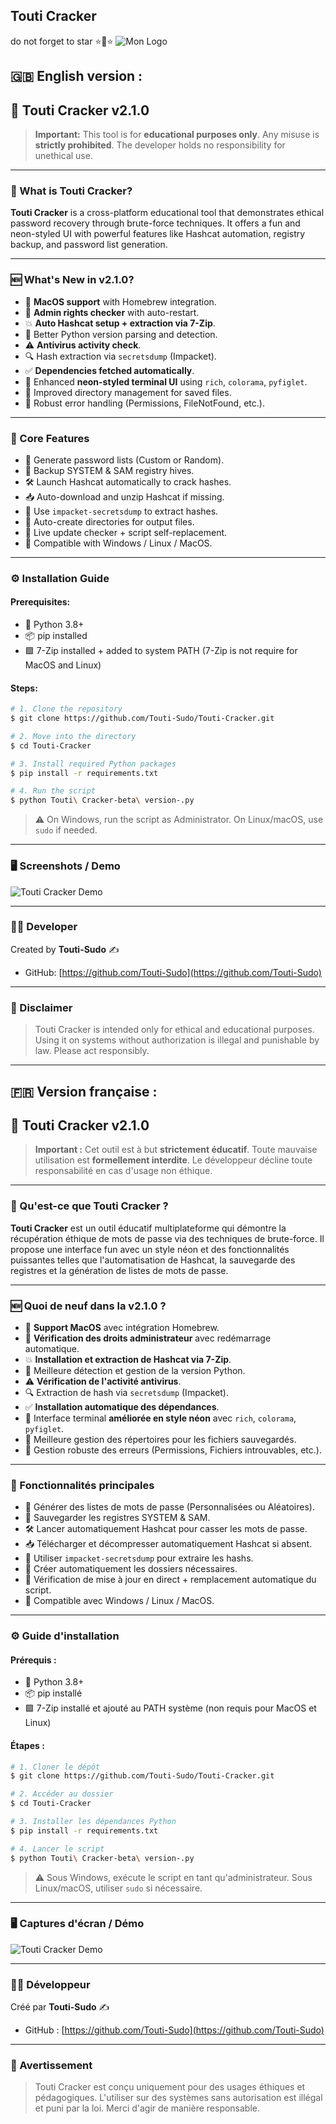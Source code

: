 ## **Touti Cracker**

do not forget to star ⭐🌟⭐
![Mon Logo](assets/logo.png)

## 🇬🇧 English version :

## 🚀 Touti Cracker v2.1.0



> **Important:** This tool is for **educational purposes only**. Any misuse is **strictly prohibited**. The developer holds no responsibility for unethical use.

---

### 🧠 What is Touti Cracker?

**Touti Cracker** is a cross-platform educational tool that demonstrates ethical password recovery through brute-force techniques. It offers a fun and neon-styled UI with powerful features like Hashcat automation, registry backup, and password list generation.

---

### 🆕 What's New in v2.1.0?

- 🧪 **MacOS support** with Homebrew integration.
- 🔐 **Admin rights checker** with auto-restart.
- 💥 **Auto Hashcat setup + extraction via 7-Zip**.
- 🧠 Better Python version parsing and detection.
- ⚠️ **Antivirus activity check**.
- 🔍 Hash extraction via `secretsdump` (Impacket).
- ✅ **Dependencies fetched automatically**.
- 🎨 Enhanced **neon-styled terminal UI** using `rich`, `colorama`, `pyfiglet`.
- 📁 Improved directory management for saved files.
- 🐛 Robust error handling (Permissions, FileNotFound, etc.).

---

### 🔧 Core Features

- 🎲 Generate password lists (Custom or Random).
- 💽 Backup SYSTEM & SAM registry hives.
- 🛠️ Launch Hashcat automatically to crack hashes.
- 📥 Auto-download and unzip Hashcat if missing.
- 🔎 Use `impacket-secretsdump` to extract hashes.
- 📂 Auto-create directories for output files.
- 🔁 Live update checker + script self-replacement.
- 🧪 Compatible with Windows / Linux / MacOS.

---

### ⚙️ Installation Guide

#### Prerequisites:

- 🐍 Python 3.8+
- 📦 pip installed
- 🟩 7-Zip installed + added to system PATH (7-Zip is not require for MacOS and Linux)

#### Steps:

```bash
# 1. Clone the repository
$ git clone https://github.com/Touti-Sudo/Touti-Cracker.git

# 2. Move into the directory
$ cd Touti-Cracker

# 3. Install required Python packages
$ pip install -r requirements.txt

# 4. Run the script
$ python Touti\ Cracker-beta\ version-.py
```

> ⚠️ On Windows, run the script as Administrator. On Linux/macOS, use `sudo` if needed.

---

### 🖥️ Screenshots / Demo

![Touti Cracker Demo](https://raw.githubusercontent.com/Touti-Sudo/Touti-Cracker/main/assets/test.gif)

---

### 👨‍💻 Developer

Created by **Touti-Sudo** ✍️

- GitHub: [https://github.com/Touti-Sudo](https://github.com/Touti-Sudo)

---

### 📜 Disclaimer

> Touti Cracker is intended only for ethical and educational purposes. Using it on systems without authorization is illegal and punishable by law. Please act responsibly.


---


## 🇫🇷 Version française :

## 🚀 Touti Cracker v2.1.0


> **Important :** Cet outil est à but **strictement éducatif**. Toute mauvaise utilisation est **formellement interdite**. Le développeur décline toute responsabilité en cas d'usage non éthique.

---

### 🧠 Qu'est-ce que Touti Cracker ?

**Touti Cracker** est un outil éducatif multiplateforme qui démontre la récupération éthique de mots de passe via des techniques de brute-force. Il propose une interface fun avec un style néon et des fonctionnalités puissantes telles que l'automatisation de Hashcat, la sauvegarde des registres et la génération de listes de mots de passe.

---

### 🆕 Quoi de neuf dans la v2.1.0 ?

- 🧪 **Support MacOS** avec intégration Homebrew.
- 🔐 **Vérification des droits administrateur** avec redémarrage automatique.
- 💥 **Installation et extraction de Hashcat via 7-Zip**.
- 🧠 Meilleure détection et gestion de la version Python.
- ⚠️ **Vérification de l'activité antivirus**.
- 🔍 Extraction de hash via `secretsdump` (Impacket).
- ✅ **Installation automatique des dépendances**.
- 🎨 Interface terminal **améliorée en style néon** avec `rich`, `colorama`, `pyfiglet`.
- 📁 Meilleure gestion des répertoires pour les fichiers sauvegardés.
- 🐛 Gestion robuste des erreurs (Permissions, Fichiers introuvables, etc.).

---

### 🔧 Fonctionnalités principales

- 🎲 Générer des listes de mots de passe (Personnalisées ou Aléatoires).
- 💽 Sauvegarder les registres SYSTEM & SAM.
- 🛠️ Lancer automatiquement Hashcat pour casser les mots de passe.
- 📥 Télécharger et décompresser automatiquement Hashcat si absent.
- 🔎 Utiliser `impacket-secretsdump` pour extraire les hashs.
- 📂 Créer automatiquement les dossiers nécessaires.
- 🔁 Vérification de mise à jour en direct + remplacement automatique du script.
- 🧪 Compatible avec Windows / Linux / MacOS.

---

### ⚙️ Guide d'installation

#### Prérequis :

- 🐍 Python 3.8+
- 📦 pip installé
- 🟩 7-Zip installé et ajouté au PATH système (non requis pour MacOS et Linux)

#### Étapes :

```bash
# 1. Cloner le dépôt
$ git clone https://github.com/Touti-Sudo/Touti-Cracker.git

# 2. Accéder au dossier
$ cd Touti-Cracker

# 3. Installer les dépendances Python
$ pip install -r requirements.txt

# 4. Lancer le script
$ python Touti\ Cracker-beta\ version-.py
```

> ⚠️ Sous Windows, exécute le script en tant qu'administrateur. Sous Linux/macOS, utiliser `sudo` si nécessaire.

---

### 🖥️ Captures d'écran / Démo

![Touti Cracker Demo](https://raw.githubusercontent.com/Touti-Sudo/Touti-Cracker/main/assets/test.gif)

---

### 👨‍💻 Développeur

Créé par **Touti-Sudo** ✍️

- GitHub : [https://github.com/Touti-Sudo](https://github.com/Touti-Sudo)

---

### 📜 Avertissement

> Touti Cracker est conçu uniquement pour des usages éthiques et pédagogiques. L'utiliser sur des systèmes sans autorisation est illégal et puni par la loi. Merci d'agir de manière responsable.
